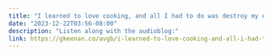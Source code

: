 ```yaml
---
title: "I learned to love cooking, and all I had to do was destroy my entire life"
date: "2023-12-22T03:56-08:00"
description: "Listen along with the audioblog:"
link: https://gkeenan.co/avgb/i-learned-to-love-cooking-and-all-i-had-to-do-was-destroy-my-entire-life
---
```

